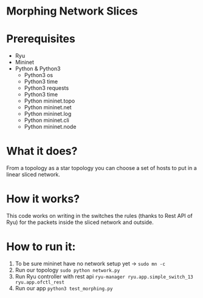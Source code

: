 # Morphing Network Slices
# Prerequisites
* Ryu
* Mininet
* Python & Python3
  * Python3 os
  * Python3 time
  * Python3 requests
  * Python3 time
  * Python mininet.topo
  * Python mininet.net
  * Python mininet.log
  * Python mininet.cli
  * Python mininet.node
# What it does?
From a topology as a star topology you can choose a set of hosts to put in a linear sliced network.
# How it works?
This code works on writing in the switches the rules (thanks to Rest API of Ryu) for the packets inside the sliced network and outside.
# How to run it:
1. To be sure mininet have no network setup yet -> `sudo mn -c`
2. Run our topology `sudo python network.py`
3. Run Ryu controller with rest api `ryu-manager ryu.app.simple_switch_13 ryu.app.ofctl_rest`
4. Run our app `python3 test_morphing.py`
